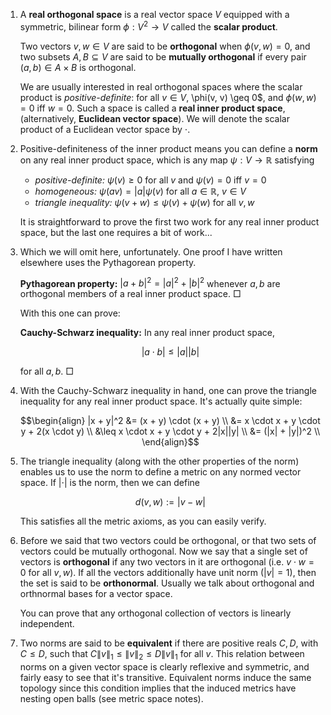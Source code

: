 1. A **real orthogonal space** is a real vector space $V$ equipped with a symmetric, bilinear form $\phi: V^2 \to V$ called the **scalar product**. 

    Two vectors $v, w \in V$ are said to be **orthogonal** when $\phi(v, w) = 0$, and two subsets $A, B \subseteq V$ are said to be **mutually orthogonal** if every pair $(a, b) \in A \times B$ is orthogonal.

    We are usually interested in real orthogonal spaces where the scalar product is *positive-definite*: for all  $v \in V$, \phi(v, v) \geq 0$, and $\phi(w, w) = 0$ iff $w = 0$. Such a space is called a **real inner product space**, (alternatively, **Euclidean vector space**). We will denote the scalar product of a Euclidean vector space by $\cdot$.

2. Positive-definiteness of the inner product means you can define a **norm** on any real inner product space, which is any map $\psi: V \to \mathbb{R}$ satisfying

     - *positive-definite:* $\psi(v) \geq 0$ for all $v$ and $\psi(v) = 0$ iff $v = 0$
     - *homogeneous:* $\psi(av) = |a| \psi(v)$ for all $a \in \mathbb{R}$, $v \in V$
     - *triangle inequality:* $\psi(v + w) \leq \psi(v) + \psi(w)$ for all $v, w$

    It is straightforward to prove the first two work for any real inner product space, but the last one requires a bit of work...

3. Which we will omit here, unfortunately. One proof I have written elsewhere uses the Pythagorean property.

    **Pythagorean  property:** $|a + b|^2 = |a|^2 + |b|^2$ whenever $a, b$ are orthogonal members of a real inner product space. $\Box$

    With this one can prove:

    **Cauchy-Schwarz inequality:** In any real inner product space,
    
    $$|a \cdot b| \leq |a| |b|$$

    for all $a, b$. $\Box$

4. With the Cauchy-Schwarz inequality in hand, one can prove the triangle inequality for any real inner product space. It's actually quite simple:

    $$\begin{align}
      |x + y|^2 &= (x + y) \cdot (x + y) \\
                &= x \cdot x + y \cdot y + 2(x \cdot y) \\
                &\leq x \cdot x + y \cdot y + 2|x||y| \\
                &= (|x| + |y|)^2 \\
      \end{align}$$

5. The triangle inequality (along with the other properties of the norm) enables us to use the norm to define a metric on any normed vector space. If $| \cdot |$ is the norm, then we can define

    $$d(v, w) := |v - w|$$

    This satisfies all the metric axioms, as you can easily verify.

6. Before we said that two vectors could be orthogonal, or that two sets of vectors could be mutually orthogonal. Now we say that a single set of vectors is **orthogonal** if any two vectors in it are orthogonal (i.e. $v \cdot w = 0$ for all $v, w$). If all the vectors additionally have unit norm ($|v| = 1$), then the set is said to be **orthonormal**. Usually we talk about orthogonal and orthnormal bases for a vector space. 

    You can prove that any orthogonal collection of vectors is linearly independent.

7. Two norms are said to be **equivalent** if there are positive reals $C, D$, with $C \leq D$, such that $C \|v\|_1 \leq \|v\|_2 \leq D \|v\|_1$ for all $v$. This relation between norms on a given vector space is clearly reflexive and symmetric, and fairly easy to see that it's transitive. Equivalent norms induce the same topology since this condition implies that the induced metrics have nesting open balls (see metric space notes).
